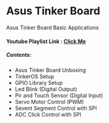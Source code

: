 # Asus Tinker Board

Asus Tinker Board Basic Applications

#### Youtube Playlist Link : <a href="https://www.youtube.com/watch?v=DazT6jO-wyI&list=PLdjdxcJDo3ioWpOb3BpYI31E47sQGNfuK" target="_blank">Click Me</a>

##### Contents:
<ul>
<li>Asus Tinker Board Unboxing</li>
<li>TinkerOS Setup</li>
<li>GPIO Library Setup</li>
<li>Led Blink (Digital Output)</li>
<li>Pir and Touch Sensor (Digital Input)</li>
<li>Servo Motor Control (PWM)</li>
<li>Sevent Segment Control with SPI</li>
<li>ADC Click Control with SPI</li>
</ul>
